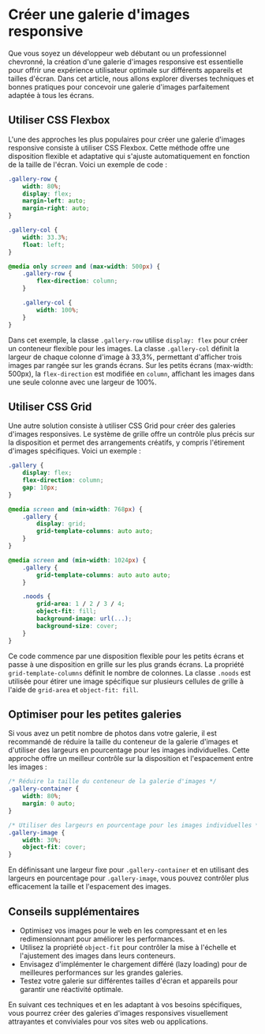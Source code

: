 # Créer une galerie d'images responsive

Que vous soyez un développeur web débutant ou un professionnel chevronné, la création d'une galerie d'images responsive est essentielle pour offrir une expérience utilisateur optimale sur différents appareils et tailles d'écran. Dans cet article, nous allons explorer diverses techniques et bonnes pratiques pour concevoir une galerie d'images parfaitement adaptée à tous les écrans.

## Utiliser CSS Flexbox

L'une des approches les plus populaires pour créer une galerie d'images responsive consiste à utiliser CSS Flexbox. Cette méthode offre une disposition flexible et adaptative qui s'ajuste automatiquement en fonction de la taille de l'écran. Voici un exemple de code :

```css
.gallery-row {
    width: 80%;
    display: flex;
    margin-left: auto;
    margin-right: auto;
}

.gallery-col {
    width: 33.3%;
    float: left;
}

@media only screen and (max-width: 500px) {
    .gallery-row {
        flex-direction: column;
    }

    .gallery-col {
        width: 100%;
    }
}
```

Dans cet exemple, la classe `.gallery-row` utilise `display: flex` pour créer un conteneur flexible pour les images. La classe `.gallery-col` définit la largeur de chaque colonne d'image à 33,3%, permettant d'afficher trois images par rangée sur les grands écrans. Sur les petits écrans (max-width: 500px), la `flex-direction` est modifiée en `column`, affichant les images dans une seule colonne avec une largeur de 100%.

## Utiliser CSS Grid

Une autre solution consiste à utiliser CSS Grid pour créer des galeries d'images responsives. Le système de grille offre un contrôle plus précis sur la disposition et permet des arrangements créatifs, y compris l'étirement d'images spécifiques. Voici un exemple :

```css
.gallery {
    display: flex;
    flex-direction: column;
    gap: 10px;
}

@media screen and (min-width: 768px) {
    .gallery {
        display: grid;
        grid-template-columns: auto auto;
    }
}

@media screen and (min-width: 1024px) {
    .gallery {
        grid-template-columns: auto auto auto;
    }

    .noods {
        grid-area: 1 / 2 / 3 / 4;
        object-fit: fill;
        background-image: url(...);
        background-size: cover;
    }
}
```

Ce code commence par une disposition flexible pour les petits écrans et passe à une disposition en grille sur les plus grands écrans. La propriété `grid-template-columns` définit le nombre de colonnes. La classe `.noods` est utilisée pour étirer une image spécifique sur plusieurs cellules de grille à l'aide de `grid-area` et `object-fit: fill`.

## Optimiser pour les petites galeries

Si vous avez un petit nombre de photos dans votre galerie, il est recommandé de réduire la taille du conteneur de la galerie d'images et d'utiliser des largeurs en pourcentage pour les images individuelles. Cette approche offre un meilleur contrôle sur la disposition et l'espacement entre les images :

```css
/* Réduire la taille du conteneur de la galerie d'images */
.gallery-container {
    width: 80%;
    margin: 0 auto;
}

/* Utiliser des largeurs en pourcentage pour les images individuelles */
.gallery-image {
    width: 30%;
    object-fit: cover;
}
```

En définissant une largeur fixe pour `.gallery-container` et en utilisant des largeurs en pourcentage pour `.gallery-image`, vous pouvez contrôler plus efficacement la taille et l'espacement des images.

## Conseils supplémentaires

- Optimisez vos images pour le web en les compressant et en les redimensionnant pour améliorer les performances.
- Utilisez la propriété `object-fit` pour contrôler la mise à l'échelle et l'ajustement des images dans leurs conteneurs.
- Envisagez d'implémenter le chargement différé (lazy loading) pour de meilleures performances sur les grandes galeries.
- Testez votre galerie sur différentes tailles d'écran et appareils pour garantir une réactivité optimale.

En suivant ces techniques et en les adaptant à vos besoins spécifiques, vous pourrez créer des galeries d'images responsives visuellement attrayantes et conviviales pour vos sites web ou applications.